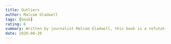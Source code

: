 ```yaml
---
title: Outliers
author: Malcom Gladwell
tags: [book]
rating: 6
summary: Written by journalist Malcom Gladwell, this book is a refutation of the idea that hard work is all one needs to succeed. *Outliers* largely consists of a series of anecdotes exploring the lives of people we consider to be successful and examining the factors that have led to their success. Bill Gates was aided by the affluence of his parents and teachers, professional sports players owe much of their success to the date on which they were born, and the safety record of aviation industries depends, in part, on the culture of communication that its pilots were born into. Gladwell points out the ways in which luck, privilege, and rare opportunities play a part in success and argues that hard work, while a necessary component of success, is not sufficient. 
date: 2020-08-20
---
```

